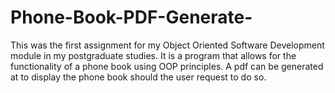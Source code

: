 # Phone-Book-PDF-Generate-
This was the first assignment for my Object Oriented Software Development module in my postgraduate studies. It is a program that allows for the functionality of a phone book using OOP principles. A pdf can be generated at to display the phone book should the user request to do so. 
